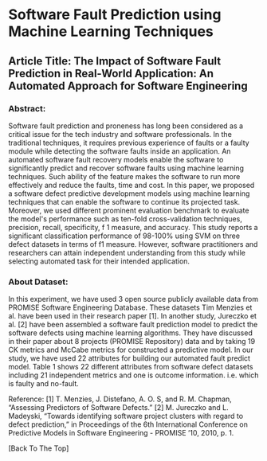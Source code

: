 # Software Fault Prediction using Machine Learning Techniques

## Article Title: The Impact of Software Fault Prediction in Real-World Application: An Automated Approach for Software Engineering
### Abstract:
Software fault prediction and proneness has long been considered as a critical issue for the tech industry and software professionals. In the traditional techniques, it requires previous experience of faults or a faulty module while detecting the software faults inside an application. An automated software fault recovery models enable the software to significantly predict and recover software faults using machine learning techniques. Such ability of the feature makes the software to run more effectively and reduce the faults, time and cost. In this paper, we proposed a software defect predictive development models using machine learning techniques that can enable the software to continue its projected task. Moreover, we used different prominent evaluation benchmark to evaluate the model's performance such as ten-fold cross-validation techniques, precision, recall, specificity, f 1 measure, and accuracy. This study reports a significant classification performance of 98-100% using SVM on three defect datasets in terms of f1 measure. However, software practitioners and researchers can attain independent understanding from this study while selecting automated task for their intended application.

### About Dataset: 
In this experiment, we have used 3 open source publicly available data from PROMISE Software Engineering Database. These datasets Tim Menzies et al. have been used in their research paper [1]. In another study, Jureczko et al. [2] have been assembled a software fault prediction model to predict the software defects using machine learning algorithms. They have discussed in their paper about 8 projects (PROMISE Repository) data and by taking 19 CK metrics and McCabe metrics for constructed a predictive model. In our study, we have used 22 attributes for building our automated fault predict model. Table 1 shows 22 different attributes from software defect datasets including 21 independent metrics and one is outcome information. i.e. which is faulty and no-fault. 

Reference:
[1]  T. Menzies, J. Distefano, A. O. S, and R. M. Chapman, “Assessing Predictors of Software Defects.”
[2] M. Jureczko and L. Madeyski, “Towards identifying software project clusters with regard to defect prediction,” in Proceedings of the 6th International Conference on Predictive Models in Software Engineering - PROMISE ’10, 2010, p. 1.





[Back To The Top]
